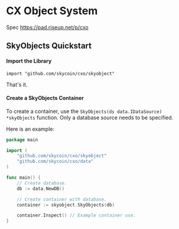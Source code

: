 CX Object System
===

Spec
https://pad.riseup.net/p/cxo

## SkyObjects Quickstart

#### Import the Library
`import "github.com/skycoin/cxo/skyobject"`

That's it.

#### Create a SkyObjects Container
To create a container, use the `SkyObjects(ds data.IDataSource) *skyObjects` function.
Only a database source needs to be specified.

Here is an example:

```go
package main

import (
    "github.com/skycoin/cxo/skyobject"
    "github.com/skycoin/cxo/data"
)

func main() {
    // Create database.
    db := data.NewDB()

    // Create container with database.
    container := skyobject.SkyObjects(db)

    container.Inspect() // Example container use.
}
```
